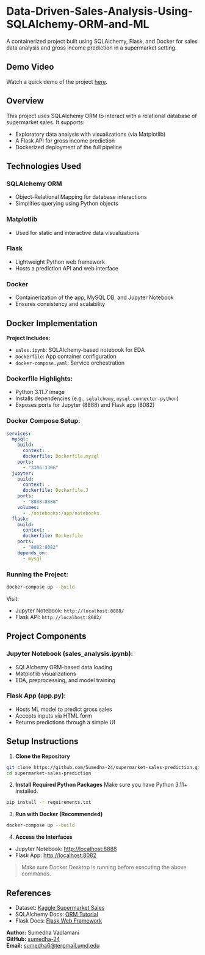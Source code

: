 # Data-Driven-Sales-Analysis-Using-SQLAlchemy-ORM-and-ML

A containerized project built using SQLAlchemy, Flask, and Docker for sales data analysis and gross income prediction in a supermarket setting.

## Demo Video

Watch a quick demo of the project [here](https://drive.google.com/file/d/1K513H7zP3QfabHoVOyQtf2KtOVgbVQ1m/view?usp=drive_link).

## Overview

This project uses SQLAlchemy ORM to interact with a relational database of supermarket sales. It supports:
- Exploratory data analysis with visualizations (via Matplotlib)
- A Flask API for gross income prediction
- Dockerized deployment of the full pipeline

## Technologies Used

### **SQLAlchemy ORM**
- Object-Relational Mapping for database interactions
- Simplifies querying using Python objects

### **Matplotlib**
- Used for static and interactive data visualizations

### **Flask**
- Lightweight Python web framework
- Hosts a prediction API and web interface

### **Docker**
- Containerization of the app, MySQL DB, and Jupyter Notebook
- Ensures consistency and scalability

## Docker Implementation

**Project Includes:**
- `sales.ipynb`: SQLAlchemy-based notebook for EDA
- `Dockerfile`: App container configuration
- `docker-compose.yaml`: Service orchestration

### Dockerfile Highlights:
- Python 3.11.7 image
- Installs dependencies (e.g., `sqlalchemy`, `mysql-connector-python`)
- Exposes ports for Jupyter (8888) and Flask app (8082)

### Docker Compose Setup:
```yaml
services:
  mysql:
    build:
      context: .
      dockerfile: Dockerfile.mysql
    ports:
      - "3306:3306"
  jupyter:
    build:
      context: .
      dockerfile: Dockerfile.J
    ports:
      - "8888:8888"
    volumes:
      - ./notebooks:/app/notebooks
  flask:
    build:
      context: .
      dockerfile: Dockerfile
    ports:
      - "8082:8082"
    depends_on:
      - mysql
```

### Running the Project:
```bash
docker-compose up --build
```

Visit:
- Jupyter Notebook: `http://localhost:8888/`
- Flask API: `http://localhost:8082/`

## Project Components

### **Jupyter Notebook (sales_analysis.ipynb):**
- SQLAlchemy ORM-based data loading
- Matplotlib visualizations
- EDA, preprocessing, and model training

### **Flask App (app.py):**
- Hosts ML model to predict gross sales
- Accepts inputs via HTML form
- Returns predictions through a simple UI

## Setup Instructions

1. **Clone the Repository**
```bash
git clone https://github.com/Sumedha-24/supermarket-sales-prediction.git
cd supermarket-sales-prediction
```

2. **Install Required Python Packages**
Make sure you have Python 3.11+ installed.

```bash
pip install -r requirements.txt
```

3. **Run with Docker (Recommended)**
```bash
docker-compose up --build
```

4. **Access the Interfaces**
- Jupyter Notebook: [http://localhost:8888](http://localhost:8888)
- Flask App: [http://localhost:8082](http://localhost:8082)

> Make sure Docker Desktop is running before executing the above commands.

## References

- Dataset: [Kaggle Supermarket Sales](https://www.kaggle.com/datasets/lovishbansal123/sales-of-a-supermarket)
- SQLAlchemy Docs: [ORM Tutorial](https://docs.sqlalchemy.org/en/20/tutorial/orm_data_manipulation.html)
- Flask Docs: [Flask Web Framework](https://flask.palletsprojects.com/)

**Author:** Sumedha Vadlamani  
**GitHub:** [sumedha-24](https://github.com/sumedha-24)  
**Email:** sumedha6@terpmail.umd.edu

